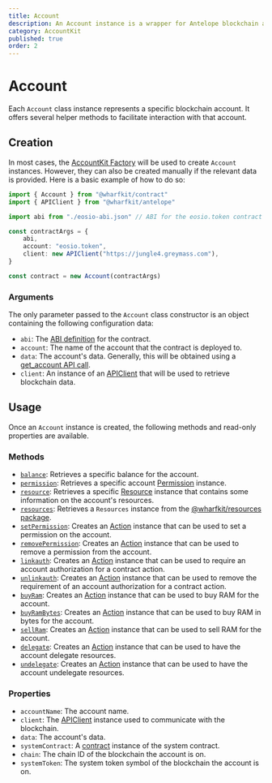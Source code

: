 ```yaml
---
title: Account
description: An Account instance is a wrapper for Antelope blockchain accounts. It facilitates interaction with accounts by offering methods for account data retrieval and action generation.
category: AccountKit
published: true
order: 2
---
```


# Account

Each `Account` class instance represents a specific blockchain account. It offers several helper methods to facilitate interaction with that account.

## Creation

In most cases, the [AccountKit Factory](/docs/account-kit/account-kit-factory) will be used to create `Account` instances. However, they can also be created manually if the relevant data is provided. Here is a basic example of how to do so:

```ts
import { Account } from "@wharfkit/contract"
import { APIClient } from "@wharfkit/antelope"

import abi from "./eosio-abi.json" // ABI for the eosio.token contract

const contractArgs = {
    abi,
    account: "eosio.token",
    client: new APIClient("https://jungle4.greymass.com"),
}

const contract = new Account(contractArgs)
```

### Arguments

The only parameter passed to the `Account` class constructor is an object containing the following configuration data:

- `abi`: The [ABI definition](/docs/antelope/abi) for the contract.
- `account`: The name of the account that the contract is deployed to.
- `data`: The account's data. Generally, this will be obtained using a [get_account API call](https://developers.eos.io/manuals/eos/latest/nodeos/plugins/chain_api_plugin/api-reference/index#operation/get_account). <!-- TODO: Replace this with link from Antelope API docs. Maybe from the antelope docs?? -->
- `client`: An instance of an [APIClient](/docs/antelope/api-client) that will be used to retrieve blockchain data.

## Usage

Once an `Account` instance is created, the following methods and read-only properties are available.

### Methods

- [`balance`](/docs/account-kit/balance-method): Retrieves a specific balance for the account.
- [`permission`](/docs/account-kit/permission-method): Retrieves a specific account [Permission](/docs/account-kit/permission) instance.
- [`resource`](/docs/account-kit/resource-method): Retrieves a specific [Resource](/docs/account-kit/resource) instance that contains some information on the account's resources.
- [`resources`](/docs/account-kit/resources-method): Retrieves a `Resources` instance from the [@wharfkit/resources package](https://www.npmjs.com/package/@wharfkit/resources).
- [`setPermission`](/docs/account-kit/set-permission-method): Creates an [Action](/docs/antelope/action) instance that can be used to set a permission on the account.
- [`removePermission`](/docs/account-kit/remove-permission-method): Creates an [Action](/docs/antelope/action) instance that can be used to remove a permission from the account.
- [`linkauth`](/docs/account-kit/linkauth-method): Creates an [Action](/docs/antelope/action) instance that can be used to require an account authorization for a contract action.
- [`unlinkauth`](/docs/account-kit/unlinkauth-method): Creates an [Action](/docs/antelope/action) instance that can be used to remove the requirement of an account authorization for a contract action.
- [`buyRam`](/docs/account-kit/buy-ram-mmethod): Creates an [Action](/docs/antelope/action) instance that can be used to buy RAM for the account.
- [`buyRamBytes`](/docs/account-kit/buy-ram-bytes-method): Creates an [Action](/docs/antelope/action) instance that can be used to buy RAM in bytes for the account.
- [`sellRam`](/docs/account-kit/sell-ram-method): Creates an [Action](/docs/antelope/action) instance that can be used to sell RAM for the account.
- [`delegate`](/docs/account-kit/delegate-method): Creates an [Action](/docs/antelope/action) instance that can be used to have the account delegate resources.
- [`undelegate`](/docs/account-kit/undelegate-method): Creates an [Action](/docs/antelope/action) instance that can be used to have the account undelegate resources.

### Properties

- `accountName`: The account name.
- `client`: The [APIClient](/docs/antelope/api-client) instance used to communicate with the blockchain.
- `data`: The account's data.
- `systemContract`: A [contract](/docs/contract-kit/contract) instance of the system contract.
- `chain`: The chain ID of the blockchain the account is on.
- `systemToken`: The system token symbol of the blockchain the account is on.
